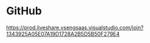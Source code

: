 # GitHub


https://prod.liveshare.vsengsaas.visualstudio.com/join?1343925A05E07A19D1728A2B5D5B50F279E4
